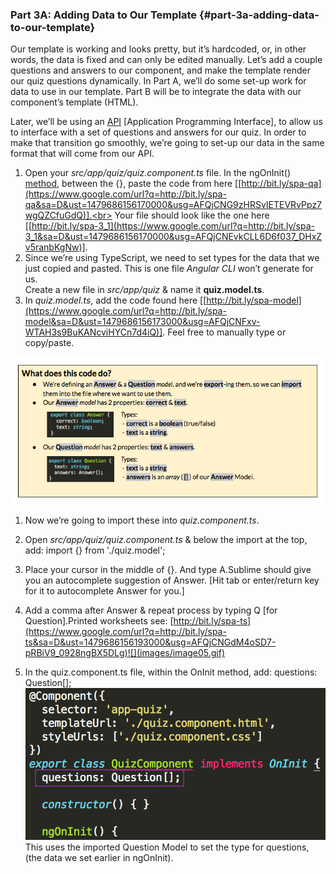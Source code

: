 ### Part 3A: Adding Data to Our Template {#part-3a-adding-data-to-our-template}

Our template is working and looks pretty, but it’s hardcoded, or, in other words, the data is fixed and can only be edited manually. Let’s add a couple questions and answers to our component, and make the template render our quiz questions dynamically. In Part A, we’ll do some set-up work for data to use in our template. Part B will be to integrate the data with our component’s template (HTML).

Later, we’ll be using an [API](https://www.google.com/url?q=http://bit.ly/CnCgloss&sa=D&ust=1479686156166000&usg=AFQjCNGJrppcfsV8r9eNOVF4hKEJwl_RIA) [Application Programming Interface], to allow us to interface with a set of  questions and answers for our quiz. In order to make that transition go smoothly, we’re going to set-up our data in the same format that will come from our API.

1.  Open your *src/app/quiz/quiz.component.ts* file. In the <span class="ref">ngOnInit()</span> [method](https://www.google.com/url?q=http://bit.ly/CnCgloss&sa=D&ust=1479686156169000&usg=AFQjCNEEl_qdefuKpEwpc-LvjU-N2qu7RQ), between the <span class="ref">{}<span>, paste the code from here [[http://bit.ly/spa-qa](https://www.google.com/url?q=http://bit.ly/spa-qa&sa=D&ust=1479686156170000&usg=AFQjCNG9zHRSvIETEVRvPpz7wgQZCfuGdQ)].<br> Your file should look like the one here [[http://bit.ly/spa-3_1](https://www.google.com/url?q=http://bit.ly/spa-3_1&sa=D&ust=1479686156170000&usg=AFQjCNEvkCLL6D6f037_DHxZv5ranbKgNw)].
2.  Since we’re using TypeScript, we need to set types for the data that we just copied and pasted. This is one file *Angular CLI* won’t generate for us. <br> Create a new file in *src/app/quiz* &amp; name it **quiz.model.ts**.
3.  In *quiz.model.ts*, add the code found here [[http://bit.ly/spa-model](https://www.google.com/url?q=http://bit.ly/spa-model&sa=D&ust=1479686156173000&usg=AFQjCNFxv-WTAH3s9BuKANcviHYCn7d4iQ)]. Feel free to manually type or copy/paste.

  ![](../images/18.png)

1.  Now we’re going to import these into *quiz.component.ts*.

  1.  Open *src/app/quiz/quiz.component.ts* &amp; below the <span class="ref">import</span> at the top, add: import {} from &#039;./quiz.model&#039;;
  2.  Place your cursor in the middle of <span class="ref">{}</span>. And type A.Sublime should give you an autocomplete suggestion of Answer. [Hit tab or enter/return key for it to autocomplete Answer for you.]
  3.  Add a comma after Answer &amp; repeat process by typing Q [for Question].Printed worksheets see: [http://bit.ly/spa-ts](https://www.google.com/url?q=http://bit.ly/spa-ts&sa=D&ust=1479686156193000&usg=AFQjCNGdM4oSD7-pRBiV9_0928ngBX5DLg)![](images/image05.gif)

1.  In the quiz.component.ts file, within the OnInit method, add: questions: Question[];![](images/image14.png)This uses the imported Question Model to set the type for questions, (the data we set earlier in ngOnInit).